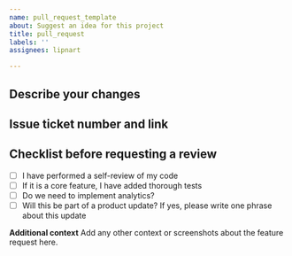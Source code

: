 ```yaml
---
name: pull_request_template
about: Suggest an idea for this project
title: pull_request
labels: ''
assignees: lipnart

---
```


## Describe your changes

## Issue ticket number and link

## Checklist before requesting a review
- [ ] I have performed a self-review of my code
- [ ] If it is a core feature, I have added thorough tests
- [ ] Do we need to implement analytics?
- [ ] Will this be part of a product update? If yes, please write one phrase about this update

**Additional context**
Add any other context or screenshots about the feature request here.
